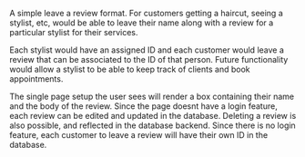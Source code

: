 A simple leave a review format. For customers getting a haircut, seeing a stylist, etc, would be able to leave their name along with a review for a particular stylist for their services.

Each stylist would have an assigned ID and each customer would leave a review that can be associated to the ID of that person. Future functionality would allow a stylist to be able to keep track of clients and book appointments.

The single page setup the user sees will render a box containing their name and the body of the review. Since the page doesnt have a login feature, each review can be edited and updated in the database. Deleting a review is also possible, and reflected in the database backend. Since there is no login feature, each customer to leave a review will have their own ID in the database.
